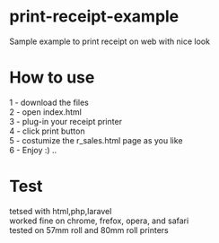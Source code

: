 # print-receipt-example
Sample example to print receipt on web with nice look

# How to use
1 - download the files <br />
2 - open index.html <br />
3 - plug-in your receipt printer <br />
4 - click print button <br />
5 - costumize the r_sales.html page as you like<br />
6 - Enjoy :) ..<br />

# Test
tetsed with html,php,laravel <br />
worked fine on chrome, frefox, opera, and safari <br />
tested on 57mm roll and 80mm roll printers <br />
